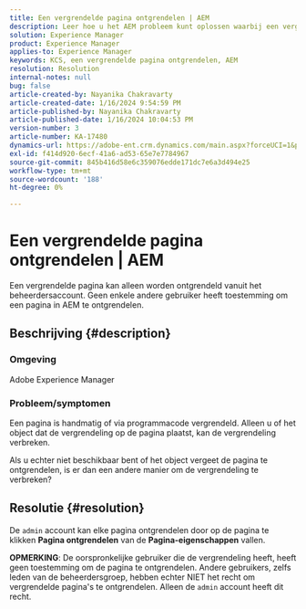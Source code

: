 ```yaml
---
title: Een vergrendelde pagina ontgrendelen | AEM
description: Leer hoe u het AEM probleem kunt oplossen waarbij een vergrendelde pagina moet worden ontgrendeld door andere entiteiten dan de gebruiker die de vergrendeling op de pagina heeft geplaatst.
solution: Experience Manager
product: Experience Manager
applies-to: Experience Manager
keywords: KCS, een vergrendelde pagina ontgrendelen, AEM
resolution: Resolution
internal-notes: null
bug: false
article-created-by: Nayanika Chakravarty
article-created-date: 1/16/2024 9:54:59 PM
article-published-by: Nayanika Chakravarty
article-published-date: 1/16/2024 10:04:53 PM
version-number: 3
article-number: KA-17480
dynamics-url: https://adobe-ent.crm.dynamics.com/main.aspx?forceUCI=1&pagetype=entityrecord&etn=knowledgearticle&id=956525e1-b9b4-ee11-a569-6045bd0063aa
exl-id: f414d920-6ecf-41a6-ad53-65e7e7784967
source-git-commit: 845b416d58e6c359076edde171dc7e6a3d494e25
workflow-type: tm+mt
source-wordcount: '188'
ht-degree: 0%

---
```


# Een vergrendelde pagina ontgrendelen | AEM


Een vergrendelde pagina kan alleen worden ontgrendeld vanuit het beheerdersaccount. Geen enkele andere gebruiker heeft toestemming om een pagina in AEM te ontgrendelen.

## Beschrijving {#description}


### <b>Omgeving</b>

Adobe Experience Manager

### <b>Probleem/symptomen</b>

Een pagina is handmatig of via programmacode vergrendeld. Alleen u of het object dat de vergrendeling op de pagina plaatst, kan de vergrendeling verbreken.

Als u echter niet beschikbaar bent of het object vergeet de pagina te ontgrendelen, is er dan een andere manier om de vergrendeling te verbreken?


## Resolutie {#resolution}


De `admin` account kan elke pagina ontgrendelen door op de pagina te klikken <b>Pagina ontgrendelen</b> van de <b>Pagina-eigenschappen</b> vallen.

<b>OPMERKING</b>: De oorspronkelijke gebruiker die de vergrendeling heeft, heeft geen toestemming om de pagina te ontgrendelen. Andere gebruikers, zelfs leden van de beheerdersgroep, hebben echter NIET het recht om vergrendelde pagina&#39;s te ontgrendelen. Alleen de `admin` account heeft dit recht.
